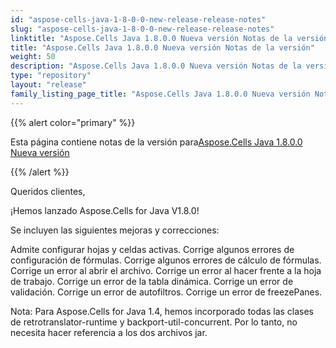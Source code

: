 ```yaml
---
id: "aspose-cells-java-1-8-0-0-new-release-release-notes"
slug: "aspose-cells-java-1-8-0-0-new-release-release-notes"
linktitle: "Aspose.Cells Java 1.8.0.0 Nueva versión Notas de la versión"
title: "Aspose.Cells Java 1.8.0.0 Nueva versión Notas de la versión"
weight: 50
description: "Aspose.Cells Java 1.8.0.0 Nueva versión Notas de la versión – the latest updates and fixes."
type: "repository"
layout: "release"
family_listing_page_title: "Aspose.Cells Java 1.8.0.0 Nueva versión Notas de la versión"
---
```

{{% alert color="primary" %}} 

 Esta página contiene notas de la versión para[Aspose.Cells Java 1.8.0.0 Nueva versión](https://releases.aspose.com/cells/java/new-releases/aspose.cells-java-1.8.0.0-new-release/)

{{% /alert %}} 

 Queridos clientes,

 ¡Hemos lanzado Aspose.Cells for Java V1.8.0!

 Se incluyen las siguientes mejoras y correcciones:

 Admite configurar hojas y celdas activas. Corrige algunos errores de configuración de fórmulas. Corrige algunos errores de cálculo de fórmulas. Corrige un error al abrir el archivo. Corrige un error al hacer frente a la hoja de trabajo. Corrige un error de la tabla dinámica. Corrige un error de validación. Corrige un error de autofiltros. Corrige un error de freezePanes.

Nota: Para Aspose.Cells for Java 1.4, hemos incorporado todas las clases de retrotranslator-runtime y backport-util-concurrent. Por lo tanto, no necesita hacer referencia a los dos archivos jar.
